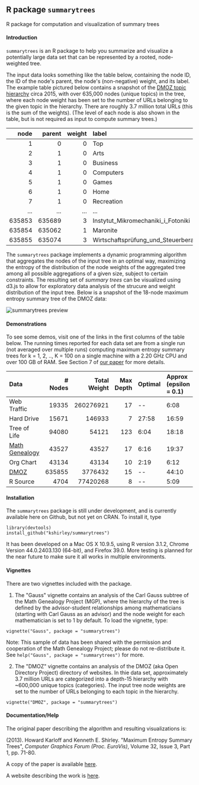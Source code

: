## R package `summarytrees`

R package for computation and visualization of summary trees

#### Introduction

`summarytrees` is an R package to help you summarize and visualize a potentially large data set that can be represented by a rooted, node-weighted tree.

The input data looks something like the table below, containing the node ID, the ID of the node's parent, the node's (non-negative) weight, and its label. The example table pictured below contains a snapshot of the [DMOZ topic hierarchy](http://www.dmoz.org/) circa 2015, with over 635,000 nodes (unique topics) in the tree, where each node weight has been set to the number of URLs belonging to the given topic in the hierarchy. There are roughly 3.7 million total URLs (this is the sum of the weights). (The level of each node is also shown in the table, but is not required as input to compute summary trees.)

|   node| parent| weight|label                                 | level|
|------:|------:|------:|:-------------------------------------|-----:|
|      1|      0|      0|Top                                   |     1|
|      2|      1|      0|Arts                                  |     2|
|      3|      1|      0|Business                              |     2|
|      4|      1|      0|Computers                             |     2|
|      5|      1|      0|Games                                 |     2|
|      6|      1|      0|Home                                  |     2|
|      7|      1|      0|Recreation                            |     2|
|    ...|    ...|   ...|...                                    |   ...|
| 635853| 635689|      3|Instytut_Mikromechaniki_i_Fotoniki    |    15|
| 635854| 635062|      1|Maronite                              |    15|
| 635855| 635074|      3|Wirtschaftsprüfung_und_Steuerberatung |    15|

The `summarytrees` package implements a dynamic programming algorithm that aggregates the nodes of the input tree in an optimal way, maximizing the entropy of the distribution of the node weights of the aggregated tree among all possible aggregations of a given size, subject to certain constraints. The resulting set of *summary trees* can be visualized using d3.js to allow for exploratory data analysis of the strucure and weight distribution of the input tree. Below is a snapshot of the 18-node maximum entropy summary tree of the DMOZ data:

![summarytrees preview](http://www.research.att.com/~kshirley/figures/dmoz-readme.png)

#### Demonstrations

To see some demos, visit one of the links in the first columns of the table below. The running times reported for each data set are from a single run (not averaged over multiple runs) computing maximum entropy summary trees for k = 1, 2, .., K = 100 on a single machine with a 2.20 GHz CPU and over 100 GB of RAM. See Section 7 of [our paper](http://www.research.att.com/~kshirley/papers/KarloffShirleyWebsite.pdf) for more details.

|Data           | # Nodes| Total Weight| Max Depth|Optimal |Approx (epsilon = 0.1) |Approx (epsilon  0.5) |Greedy |
|:--------------|-------:|------------:|---------:|:-------|:--------------------------|:--------------------------|:------|
|Web Traffic    |   19335|    260276921|        17|  --    |6:08                       |1:02                       |0:05   |
|Hard Drive     |   15671|       146933|         7|27:58   |16:59                      |2:11                       |0:02   |
|Tree of Life   |   94080|        54121|       123|6:04    |18:18                      |2:30                       |0:13   |
|[Math Genealogy](http://www.research.att.com/~kshirley/summarytrees/gauss) |   43527|        43527|        17|6:16    |19:37                      |3:31                       |0:05   |
|Org Chart      |   43134|        43134|        10|2:19    |6:12                       |0:55                       |0:03   |
|[DMOZ](http://www.research.att.com/~kshirley/summarytrees/dmoz)           |  635855|      3776432|        15|  --    |44:10                      |8:11                       |1:03   |
|R Source       |    4704|     77420268|         8|  --    |5:09                       |0:59                       |0:01   |

#### Installation

The `summarytrees` package is still under development, and is currently available here on Github, but not yet on CRAN. To install it, type
```{r}
library(devtools)
install_github("kshirley/summarytrees")
```

It has been developed on a Mac OS X 10.9.5, using R version 3.1.2, Chrome Version 44.0.2403.130 (64-bit), and Firefox 39.0. More testing is planned for the near future to make sure it all works in multiple environments.

#### Vignettes

There are two vignettes included with the package.

1. The "Gauss" vignette contains an analysis of the Carl Gauss subtree of the Math Genealogy Project (MGP), where the hierarchy of the tree is defined by the advisor-student relationships among mathematicians (starting with Carl Gauss as an advisor) and the node weight for each mathematician is set to 1 by default. To load the vignette, type:
```{r}
vignette("Gauss", package = "summarytrees")
```
Note: This sample of data has been shared with the permission and cooperation of the Math Genealogy Project; please do not re-distribute it. See `help("Gauss", package = "summarytrees")` for more.

2. The "DMOZ" vignette contains an analysis of the DMOZ (aka Open Directory Project) directory of websites. In thie data set, approximately 3.7 million URLs are categorized into a depth-15 hierarchy with ~600,000 unique topics (categories). The input tree node weights are set to the number of URLs belonging to each topic in the hierarchy.
```{r}
vignette("DMOZ", package = "summarytrees")
```

<!--
3. The "RSource" vignette contains an analysis of the file structure of the source code of R (version 3.2.1), where node weights are set to the sizes (in bytes) of the files, and the directory structure defines the hierarchy.
```{r}
vignette("Rsource", package = "summarytrees")
```
-->

#### Documentation/Help

The original paper describing the algorithm and resulting visualizations is:

(2013). Howard Karloff and Kenneth E. Shirley. "Maximum Entropy Summary Trees", 
<i>Computer Graphics Forum (Proc. EuroVis)</i>, Volume 32, Issue 3, Part 1, pp. 71-80.

A copy of the paper is available [here](http://www.research.att.com/~kshirley/papers/KarloffShirleyWebsite.pdf).

A website describing the work is [here](http://www.research.att.com/~kshirley/summarytrees.html).


